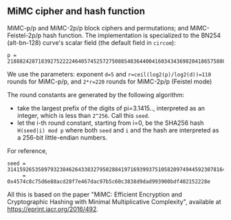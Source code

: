 
MiMC cipher and hash function
-----------------------------

MiMC-p/p and MiMC-2p/p block ciphers and permutations; and MiMC-Feistel-2p/p hash 
function. The implementation is specialized to the BN254 (alt-bn-128) curve's 
scalar field  (the default field in `circom`):

    p = 21888242871839275222246405745257275088548364400416034343698204186575808495617

We use the parameters: exponent `d=5` and `r=ceil(log2(p)/log2(d))=110` rounds
for MiMC-p/p, and `2*r=220` rounds for MiMC-2p/p (Feistel mode)

The round constants are generated by the following algorithm:

- take the largest prefix of the digits of pi=3.1415.., interpreted as an integer,
  which is less than `2^256`. Call this `seed`.
- let the i-th round constant, starting from i=0, be the SHA256 hash `H(seed|i) mod p`
  where both `seed` and `i` and the hash are interpreted as a 256-bit little-endian 
  numbers.

For reference,

    seed = 31415926535897932384626433832795028841971693993751058209749445923078164062862
         = 0x4574c8c75d6e88acd28f7e467dac97b5c60c3838d9dad993900bdf402152228e

All this is based on the paper "MiMC: Efficient Encryption and Cryptographic
Hashing with Minimal Multiplicative Complexity", available at
<https://eprint.iacr.org/2016/492>.


